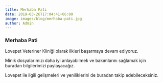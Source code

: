 ```yaml
---
title: Merhaba Pati
date: 2019-03-26T17:04:41+06:00
image: images/blog/merhaba-pati.jpg
author: Admin
---
```


### Merhaba Pati

Lovepet Veteriner Kliniği olarak ilkleri başarmaya devam ediyoruz.

Minik dosyalarımızı daha iyi anlayabilmek ve bakımlarını sağlamak için buradan
bilgilerimizi paylaşacağız.

Lovepet ile ilgili gelişmeleri ve yeniliklerini de buradan takip
edebileceksiniz.

